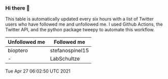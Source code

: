 ### Hi there 👋

This table is automatically updated every six hours with a list of Twitter users who have followed me and unfollowed me. I used Github Actions, the Twitter API, and the python package tweepy to automate this workflow.

| Unfollowed me |  Followed me |
| --- | --- |
|bioptero|stefanospinel15|
|-|LabSchultze|
Tue Apr 27 06:02:50 UTC 2021
